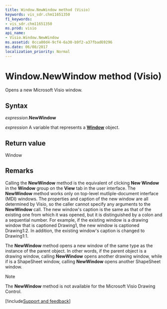```yaml
---
title: Window.NewWindow method (Visio)
keywords: vis_sdr.chm11651350
f1_keywords:
- vis_sdr.chm11651350
ms.prod: visio
api_name:
- Visio.Window.NewWindow
ms.assetid: 0cca00d4-9cf4-6a30-b9f2-a37fbad69296
ms.date: 06/08/2017
localization_priority: Normal
---
```



# Window.NewWindow method (Visio)

Opens a new Microsoft Visio window.


## Syntax

_expression_.**NewWindow**

_expression_ A variable that represents a **[Window](Visio.Window.md)** object.


## Return value

Window


## Remarks

Calling the **NewWindow** method is the equivalent of clicking **New Window** in the **Window** group on the **View** tab in the user interface. The **NewWindow** method works only on top-level mutliple-document interface (MDI) windows. The properties and caption of the new window are all determined by Visio, so the caller cannot specify any arguments to the **NewWindow** call. The new window's caption is the same as that of the existing one from which it was opened, but it is distinguished by a colon and a sequential number. For example, if the existing window is a drawing window that is captioned Drawing1, the new window is captioned Drawing1:2. In addition, the existing window's caption is changed to Drawing1:1.

The **NewWindow** method opens a new window of the same type as the instance of the parent object. In other words, if the parent object is a drawing window, calling **NewWindow** opens another drawing window, while if is a ShapeSheet window, calling **NewWindow** opens another ShapeSheet window.




> [!NOTE] 
> The **NewWindow** method is not available for the Microsoft Visio Drawing Control.

[!include[Support and feedback](~/includes/feedback-boilerplate.md)]